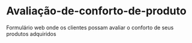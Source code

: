 # Avaliação-de-conforto-de-produto
Formulário web onde os clientes possam avaliar o conforto de seus produtos adquiridos
